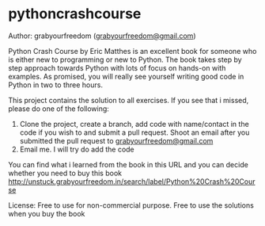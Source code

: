 # pythoncrashcourse

Author: grabyourfreedom (grabyourfreedom@gmail.com)


Python Crash Course by Eric Matthes is an excellent book for someone who is either new to programming or new to Python.
The book takes step by step approach towards Python with lots of focus on hands-on with examples. As promised, you will
really see yourself writing good code in Python in two to three hours.

This project contains the solution to all exercises. If you see that i missed, please do one of the following:
1. Clone the project, create a branch, add code with name/contact in the code if you wish to and submit a pull
    request. Shoot an email after you submitted the pull request to grabyourfreedom@gmail.com
2. Email me. I will try do add the code

You can find what i learned from the book in this URL and you can decide whether you need to buy this book
    http://unstuck.grabyourfreedom.in/search/label/Python%20Crash%20Course

License: Free to use for non-commercial purpose. Free to use the solutions when you buy the book